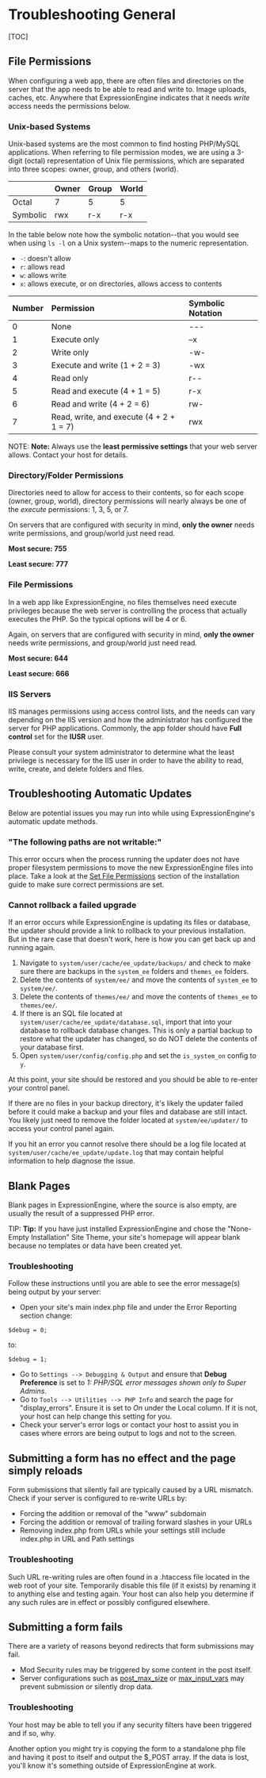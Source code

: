 <!--
    This source file is part of the open source project
    ExpressionEngine User Guide (https://github.com/ExpressionEngine/ExpressionEngine-User-Guide)

    @link      https://expressionengine.com/
    @copyright Copyright (c) 2003-2020, Packet Tide, LLC (https://packettide.com)
    @license   https://expressionengine.com/license Licensed under Apache License, Version 2.0
-->

# Troubleshooting General

[TOC]

## File Permissions

When configuring a web app, there are often files and directories on the server that the app needs to be able to read and write to. Image uploads, caches, etc. Anywhere that ExpressionEngine indicates that it needs _write_ access needs the permissions below.

### Unix-based Systems

Unix-based systems are the most common to find hosting PHP/MySQL applications. When referring to file permission modes, we are using a 3-digit (octal) representation of Unix file permissions, which are separated into three scopes: owner, group, and others (world).

|          | Owner | Group | World |
| :------- | :---- | :---- | :---- |
| Octal    | 7     | 5     | 5     |
| Symbolic | rwx   | r-x   | r-x   |

In the table below note how the symbolic notation--that you would see when using `ls -l` on a Unix system--maps to the numeric representation.

- `-`: doesn't allow
- `r`: allows read
- `w`: allows write
- `x`: allows execute, or on directories, allows access to contents

| Number | Permission                               | Symbolic Notation |
| :----- | :--------------------------------------- | :---------------- |
| 0      | None                                     | ---               |
| 1      | Execute only                             | –x                |
| 2      | Write only                               | -w-               |
| 3      | Execute and write (1 + 2 = 3)            | -wx               |
| 4      | Read only                                | r--               |
| 5      | Read and execute (4 + 1 = 5)             | r-x               |
| 6      | Read and write (4 + 2 = 6)               | rw-               |
| 7      | Read, write, and execute (4 + 2 + 1 = 7) | rwx               |

NOTE: **Note:** Always use the **least permissive settings** that your web server allows. Contact your host for details.

### Directory/Folder Permissions

Directories need to allow for access to their contents, so for each scope (owner, group, world), directory permissions will nearly always be one of the _execute_ permissions: 1, 3, 5, or 7.

On servers that are configured with security in mind, **only the owner** needs write permissions, and group/world just need read.

**Most secure: 755**

**Least secure: 777**

### File Permissions

In a web app like ExpressionEngine, no files themselves need execute privileges because the web server is controlling the process that actually executes the PHP. So the typical options will be 4 or 6.

Again, on servers that are configured with security in mind, **only the owner** needs write permissions, and group/world just need read.

**Most secure: 644**

**Least secure: 666**

### IIS Servers

IIS manages permissions using access control lists, and the needs can vary depending on the IIS version and how the administrator has configured the server for PHP applications. Commonly, the app folder should have **Full control** set for the **IUSR** user.

Please consult your system administrator to determine what the least privilege is necessary for the IIS user in order to have the ability to read, write, create, and delete folders and files.

## Troubleshooting Automatic Updates

Below are potential issues you may run into while using ExpressionEngine's automatic update methods.

### "The following paths are not writable:"

This error occurs when the process running the updater does not have proper filesystem permissions to move the new ExpressionEngine files into place. Take a look at the [Set File Permissions](troubleshooting/general.md#file-permissions) section of the installation guide to make sure correct permissions are set.

### Cannot rollback a failed upgrade

If an error occurs while ExpressionEngine is updating its files or database, the updater should provide a link to rollback to your previous installation. But in the rare case that doesn't work, here is how you can get back up and running again.

1.  Navigate to `system/user/cache/ee_update/backups/` and check to make sure there are backups in the `system_ee` folders and `themes_ee` folders.
2.  Delete the contents of `system/ee/` and move the contents of `system_ee` to `system/ee/`.
3.  Delete the contents of `themes/ee/` and move the contents of `themes_ee` to `themes/ee/`.
4.  If there is an SQL file located at `system/user/cache/ee_update/database.sql`, import that into your database to rollback database changes. This is only a partial backup to restore what the updater has changed, so do NOT delete the contents of your database first.
5.  Open `system/user/config/config.php` and set the `is_system_on` config to `y`.

At this point, your site should be restored and you should be able to re-enter your control panel.

If there are no files in your backup directory, it's likely the updater failed before it could make a backup and your files and database are still intact. You likely just need to remove the folder located at `system/ee/updater/` to access your control panel again.

If you hit an error you cannot resolve there should be a log file located at `system/user/cache/ee_update/update.log` that may contain helpful information to help diagnose the issue.

## Blank Pages

Blank pages in ExpressionEngine, where the source is also empty, are usually the result of a suppressed PHP error.

TIP: **Tip:** If you have just installed ExpressionEngine and chose the "None- Empty Installation" Site Theme, your site's homepage will appear blank because no templates or data have been created yet.

### Troubleshooting

Follow these instructions until you are able to see the error message(s) being output by your server:

- Open your site's main index.php file and under the Error Reporting section change:

```
$debug = 0;
```

to:

    $debug = 1;

- Go to `Settings --> Debugging & Output` and ensure that **Debug Preference** is set to _1: PHP/SQL error messages shown only to Super Admins_.
- Go to `Tools --> Utilities --> PHP Info` and search the page for "display_errors". Ensure it is set to _On_ under the Local column. If it is not, your host can help change this setting for you.
- Check your server's error logs or contact your host to assist you in cases where errors are being output to logs and not to the screen.

## Submitting a form has no effect and the page simply reloads

Form submissions that silently fail are typically caused by a URL mismatch. Check if your server is configured to re-write URLs by:

- Forcing the addition or removal of the "www" subdomain
- Forcing the addition or removal of trailing forward slashes in your URLs
- Removing index.php from URLs while your settings still include index.php in URL and Path settings

### Troubleshooting

Such URL re-writing rules are often found in a .htaccess file located in the web root of your site. Temporarily disable this file (if it exists) by renaming it to anything else and testing again. Your host can also help you determine if any such rules are in effect or possibly configured elsewhere.

## Submitting a form fails

There are a variety of reasons beyond redirects that form submissions may fail.

- Mod Security rules may be triggered by some content in the post itself.
- Server configurations such as [post_max_size](https://www.php.net/manual/en/ini.core.php#ini.post-max-size) or [max_input_vars](https://www.php.net/manual/en/info.configuration.php#ini.max-input-vars) may prevent submission or silently drop data.

### Troubleshooting

Your host may be able to tell you if any security filters have been triggered and if so, why.

Another option you might try is copying the form to a standalone php file and having it post to itself and output the $_POST array.  If the data is lost, you'll know it's something outside of ExpressionEngine at work.
